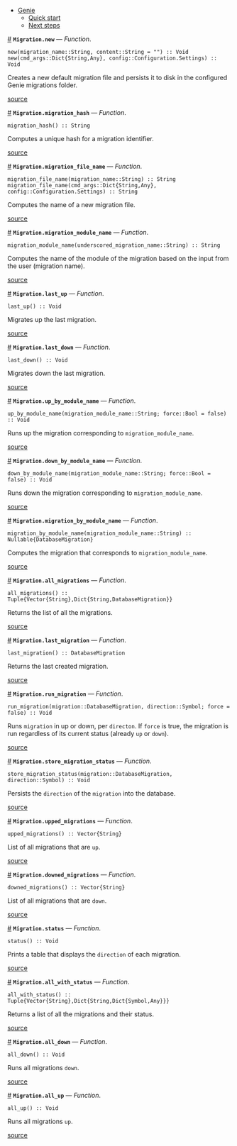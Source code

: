 

- [Genie](index.md#Genie-1)
    - [Quick start](index.md#Quick-start-1)
    - [Next steps](index.md#Next-steps-1)

<a id='Migration.new' href='#Migration.new'>#</a>
**`Migration.new`** &mdash; *Function*.



```
new(migration_name::String, content::String = "") :: Void
new(cmd_args::Dict{String,Any}, config::Configuration.Settings) :: Void
```

Creates a new default migration file and persists it to disk in the configured Genie migrations folder.


<a target='_blank' href='https://github.com/essenciary/Genie.jl/tree/61381348076549d7b0c8162b0c07b9b8fbb313c3/src/Migration.jl#L15-L20' class='documenter-source'>source</a><br>

<a id='Migration.migration_hash' href='#Migration.migration_hash'>#</a>
**`Migration.migration_hash`** &mdash; *Function*.



```
migration_hash() :: String
```

Computes a unique hash for a migration identifier.


<a target='_blank' href='https://github.com/essenciary/Genie.jl/tree/61381348076549d7b0c8162b0c07b9b8fbb313c3/src/Migration.jl#L54-L58' class='documenter-source'>source</a><br>

<a id='Migration.migration_file_name' href='#Migration.migration_file_name'>#</a>
**`Migration.migration_file_name`** &mdash; *Function*.



```
migration_file_name(migration_name::String) :: String
migration_file_name(cmd_args::Dict{String,Any}, config::Configuration.Settings) :: String
```

Computes the name of a new migration file.


<a target='_blank' href='https://github.com/essenciary/Genie.jl/tree/61381348076549d7b0c8162b0c07b9b8fbb313c3/src/Migration.jl#L66-L71' class='documenter-source'>source</a><br>

<a id='Migration.migration_module_name' href='#Migration.migration_module_name'>#</a>
**`Migration.migration_module_name`** &mdash; *Function*.



```
migration_module_name(underscored_migration_name::String) :: String
```

Computes the name of the module of the migration based on the input from the user (migration name).


<a target='_blank' href='https://github.com/essenciary/Genie.jl/tree/61381348076549d7b0c8162b0c07b9b8fbb313c3/src/Migration.jl#L80-L84' class='documenter-source'>source</a><br>

<a id='Migration.last_up' href='#Migration.last_up'>#</a>
**`Migration.last_up`** &mdash; *Function*.



```
last_up() :: Void
```

Migrates up the last migration.


<a target='_blank' href='https://github.com/essenciary/Genie.jl/tree/61381348076549d7b0c8162b0c07b9b8fbb313c3/src/Migration.jl#L90-L94' class='documenter-source'>source</a><br>

<a id='Migration.last_down' href='#Migration.last_down'>#</a>
**`Migration.last_down`** &mdash; *Function*.



```
last_down() :: Void
```

Migrates down the last migration.


<a target='_blank' href='https://github.com/essenciary/Genie.jl/tree/61381348076549d7b0c8162b0c07b9b8fbb313c3/src/Migration.jl#L100-L104' class='documenter-source'>source</a><br>

<a id='Migration.up_by_module_name' href='#Migration.up_by_module_name'>#</a>
**`Migration.up_by_module_name`** &mdash; *Function*.



```
up_by_module_name(migration_module_name::String; force::Bool = false) :: Void
```

Runs up the migration corresponding to `migration_module_name`.


<a target='_blank' href='https://github.com/essenciary/Genie.jl/tree/61381348076549d7b0c8162b0c07b9b8fbb313c3/src/Migration.jl#L110-L114' class='documenter-source'>source</a><br>

<a id='Migration.down_by_module_name' href='#Migration.down_by_module_name'>#</a>
**`Migration.down_by_module_name`** &mdash; *Function*.



```
down_by_module_name(migration_module_name::String; force::Bool = false) :: Void
```

Runs down the migration corresponding to `migration_module_name`.


<a target='_blank' href='https://github.com/essenciary/Genie.jl/tree/61381348076549d7b0c8162b0c07b9b8fbb313c3/src/Migration.jl#L125-L129' class='documenter-source'>source</a><br>

<a id='Migration.migration_by_module_name' href='#Migration.migration_by_module_name'>#</a>
**`Migration.migration_by_module_name`** &mdash; *Function*.



```
migration_by_module_name(migration_module_name::String) :: Nullable{DatabaseMigration}
```

Computes the migration that corresponds to `migration_module_name`.


<a target='_blank' href='https://github.com/essenciary/Genie.jl/tree/61381348076549d7b0c8162b0c07b9b8fbb313c3/src/Migration.jl#L140-L144' class='documenter-source'>source</a><br>

<a id='Migration.all_migrations' href='#Migration.all_migrations'>#</a>
**`Migration.all_migrations`** &mdash; *Function*.



```
all_migrations() :: Tuple{Vector{String},Dict{String,DatabaseMigration}}
```

Returns the list of all the migrations.


<a target='_blank' href='https://github.com/essenciary/Genie.jl/tree/61381348076549d7b0c8162b0c07b9b8fbb313c3/src/Migration.jl#L158-L162' class='documenter-source'>source</a><br>

<a id='Migration.last_migration' href='#Migration.last_migration'>#</a>
**`Migration.last_migration`** &mdash; *Function*.



```
last_migration() :: DatabaseMigration
```

Returns the last created migration.


<a target='_blank' href='https://github.com/essenciary/Genie.jl/tree/61381348076549d7b0c8162b0c07b9b8fbb313c3/src/Migration.jl#L178-L182' class='documenter-source'>source</a><br>

<a id='Migration.run_migration' href='#Migration.run_migration'>#</a>
**`Migration.run_migration`** &mdash; *Function*.



```
run_migration(migration::DatabaseMigration, direction::Symbol; force = false) :: Void
```

Runs `migration` in up or down, per `directon`. If `force` is true, the migration is run regardless of its current status (already `up` or `down`).


<a target='_blank' href='https://github.com/essenciary/Genie.jl/tree/61381348076549d7b0c8162b0c07b9b8fbb313c3/src/Migration.jl#L189-L193' class='documenter-source'>source</a><br>

<a id='Migration.store_migration_status' href='#Migration.store_migration_status'>#</a>
**`Migration.store_migration_status`** &mdash; *Function*.



```
store_migration_status(migration::DatabaseMigration, direction::Symbol) :: Void
```

Persists the `direction` of the `migration` into the database.


<a target='_blank' href='https://github.com/essenciary/Genie.jl/tree/61381348076549d7b0c8162b0c07b9b8fbb313c3/src/Migration.jl#L220-L224' class='documenter-source'>source</a><br>

<a id='Migration.upped_migrations' href='#Migration.upped_migrations'>#</a>
**`Migration.upped_migrations`** &mdash; *Function*.



```
upped_migrations() :: Vector{String}
```

List of all migrations that are `up`.


<a target='_blank' href='https://github.com/essenciary/Genie.jl/tree/61381348076549d7b0c8162b0c07b9b8fbb313c3/src/Migration.jl#L236-L240' class='documenter-source'>source</a><br>

<a id='Migration.downed_migrations' href='#Migration.downed_migrations'>#</a>
**`Migration.downed_migrations`** &mdash; *Function*.



```
downed_migrations() :: Vector{String}
```

List of all migrations that are `down`.


<a target='_blank' href='https://github.com/essenciary/Genie.jl/tree/61381348076549d7b0c8162b0c07b9b8fbb313c3/src/Migration.jl#L248-L252' class='documenter-source'>source</a><br>

<a id='Migration.status' href='#Migration.status'>#</a>
**`Migration.status`** &mdash; *Function*.



```
status() :: Void
```

Prints a table that displays the `direction` of each migration.


<a target='_blank' href='https://github.com/essenciary/Genie.jl/tree/61381348076549d7b0c8162b0c07b9b8fbb313c3/src/Migration.jl#L259-L263' class='documenter-source'>source</a><br>

<a id='Migration.all_with_status' href='#Migration.all_with_status'>#</a>
**`Migration.all_with_status`** &mdash; *Function*.



```
all_with_status() :: Tuple{Vector{String},Dict{String,Dict{Symbol,Any}}}
```

Returns a list of all the migrations and their status.


<a target='_blank' href='https://github.com/essenciary/Genie.jl/tree/61381348076549d7b0c8162b0c07b9b8fbb313c3/src/Migration.jl#L280-L284' class='documenter-source'>source</a><br>

<a id='Migration.all_down' href='#Migration.all_down'>#</a>
**`Migration.all_down`** &mdash; *Function*.



```
all_down() :: Void
```

Runs all migrations `down`.


<a target='_blank' href='https://github.com/essenciary/Genie.jl/tree/61381348076549d7b0c8162b0c07b9b8fbb313c3/src/Migration.jl#L304-L308' class='documenter-source'>source</a><br>

<a id='Migration.all_up' href='#Migration.all_up'>#</a>
**`Migration.all_up`** &mdash; *Function*.



```
all_up() :: Void
```

Runs all migrations `up`.


<a target='_blank' href='https://github.com/essenciary/Genie.jl/tree/61381348076549d7b0c8162b0c07b9b8fbb313c3/src/Migration.jl#L322-L326' class='documenter-source'>source</a><br>

